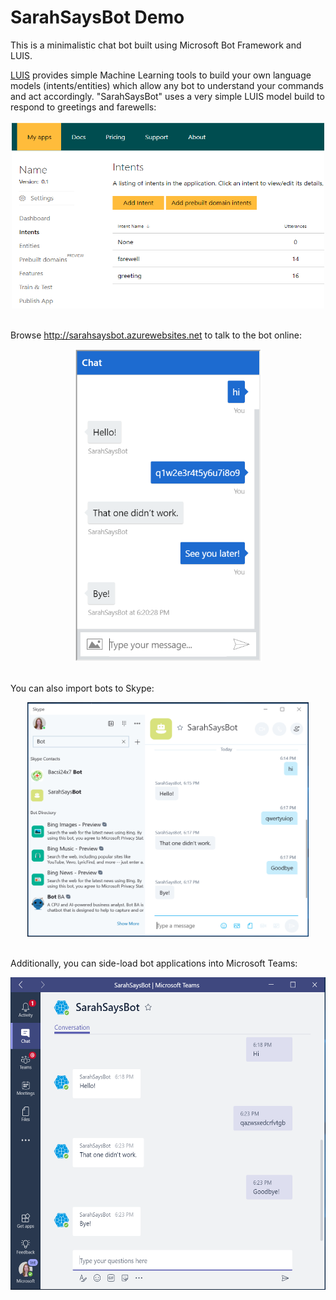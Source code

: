 # SarahSaysBot Demo

This is a minimalistic chat bot built using Microsoft Bot Framework and LUIS. 

[LUIS](https://luis.ai) provides simple Machine Learning tools to build your own language models (intents/entities) which allow any bot to understand your commands and act accordingly. "SarahSaysBot" uses a very simple LUIS model build to respond to greetings and farewells:

<div style="text-align:center"><img src="images/DemoBotLUIS.png" width="500" height="300" alt-text="CDW" /></div> </br>

Browse http://sarahsaysbot.azurewebsites.net to talk to the bot online:

<div style="text-align:center"><img src="images/DemoBotWeb.png" width="300" height="500" alt-text="CDW" /></div> </br>

You can also import bots to Skype:

<div style="text-align:center"><img src="images/DemoBotSkype.png" width="450" height="375" alt-text="CDW" /></div> </br>

Additionally, you can side-load bot applications into Microsoft Teams:

<div style="text-align:center"><img src="images/DemoBotTeams.png" width="550" height="500" alt-text="CDW" /></div> </br>